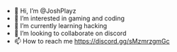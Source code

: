 - 👋 Hi, I’m @JoshPlayz
- 👀 I’m interested in gaming and coding
- 🌱 I’m currently learning hacking
- 💞️ I’m looking to collaborate on discord
- 📫 How to reach me https://discord.gg/sMzmrzgmGc

<!---
JoshPlayer/JoshPlayer is a ✨ special ✨ repository because its `README.md` (this file) appears on your GitHub profile.
You can click the Preview link to take a look at your changes.
--->
